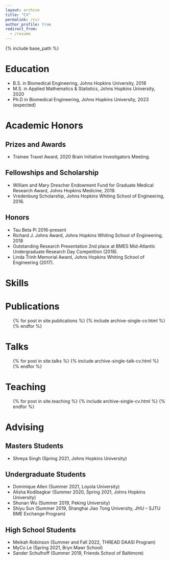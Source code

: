 ```yaml
---
layout: archive
title: "CV"
permalink: /cv/
author_profile: true
redirect_from:
  - /resume
---
```


{% include base_path %}

Education
======
* B.S. in Biomedical Engineering, Johns Hopkins University, 2018
* M.S. in Applied Mathematics & Statistics, Johns Hopkins University, 2020
* Ph.D in Biomedical Engineering, Johns Hopkins University, 2023 (expected)

Academic Honors
======

Prizes and Awards
------
* Trainee Travel Award, 2020 Brain Initiative Investigators Meeting.

Fellowships and Scholarship
------
* William and Mary Drescher Endowment Fund for Graduate Medical Research Award, Johns Hopkins Medicine, 2019.
* Vredenburg Scholarship, Johns Hopkins Whiting School of Engineering, 2016.

Honors
------
* Tau Beta Pi 2016-present
* Richard J. Johns Award, Johns Hopkins Whiting School of Engineering, 2018
* Outstanding Research Presentation 2nd place at BMES Mid-Atlantic Undergraduate Research Day Competition (2018).
* Linda Trinh Memorial Award, Johns Hopkins Whiting School of Engineering (2017).


  
Skills
======


Publications
======
  <ul>{% for post in site.publications %}
    {% include archive-single-cv.html %}
  {% endfor %}</ul>
  
Talks
======
  <ul>{% for post in site.talks %}
    {% include archive-single-talk-cv.html %}
  {% endfor %}</ul>
  
Teaching
======
  <ul>{% for post in site.teaching %}
    {% include archive-single-cv.html %}
  {% endfor %}</ul>
  
Advising
======

Masters Students
------
* Shreya Singh (Spring 2021, Johns Hopkins University)

Undergraduate Students
------
* Dominique Allen (Summer 2021, Loyola University)
* Alisha Kodibagkar (Summer 2020, Spring 2021, Johns Hopkins University)
* Shunan Wu (Summer 2019, Peking University)
* Shiyu Sun (Summer 2019,  Shanghai Jiao Tong University, JHU – SJTU BME Exchange Program)

High School Students
------
* Meikah Robinson (Summer and Fall 2022, THREAD DAASI Program)
* MyCo Le (Spring 2021, Bryn Mawr School)
* Sander Schulhoff (Summer 2019, Friends School of Baltimore)
